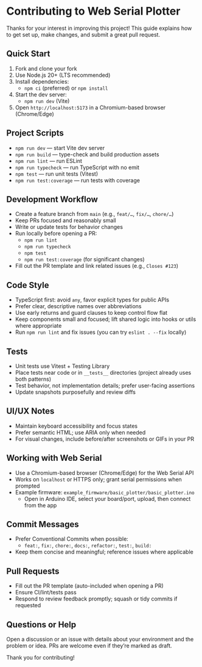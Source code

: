 # Contributing to Web Serial Plotter

Thanks for your interest in improving this project! This guide explains how to get set up, make changes, and submit a great pull request.

## Quick Start

1. Fork and clone your fork
2. Use Node.js 20+ (LTS recommended)
3. Install dependencies:
   - `npm ci` (preferred) or `npm install`
4. Start the dev server:
   - `npm run dev` (Vite)
5. Open `http://localhost:5173` in a Chromium-based browser (Chrome/Edge)

## Project Scripts

- `npm run dev` — start Vite dev server
- `npm run build` — type-check and build production assets
- `npm run lint` — run ESLint
- `npm run typecheck` — run TypeScript with no emit
- `npm test` — run unit tests (Vitest)
- `npm run test:coverage` — run tests with coverage

## Development Workflow

- Create a feature branch from `main` (e.g., `feat/…`, `fix/…`, `chore/…`)
- Keep PRs focused and reasonably small
- Write or update tests for behavior changes
- Run locally before opening a PR:
  - `npm run lint`
  - `npm run typecheck`
  - `npm test`
  - `npm run test:coverage` (for significant changes)
- Fill out the PR template and link related issues (e.g., `Closes #123`)

## Code Style

- TypeScript first: avoid `any`, favor explicit types for public APIs
- Prefer clear, descriptive names over abbreviations
- Use early returns and guard clauses to keep control flow flat
- Keep components small and focused; lift shared logic into hooks or utils where appropriate
- Run `npm run lint` and fix issues (you can try `eslint . --fix` locally)

## Tests

- Unit tests use Vitest + Testing Library
- Place tests near code or in `__tests__` directories (project already uses both patterns)
- Test behavior, not implementation details; prefer user-facing assertions
- Update snapshots purposefully and review diffs

## UI/UX Notes

- Maintain keyboard accessibility and focus states
- Prefer semantic HTML; use ARIA only when needed
- For visual changes, include before/after screenshots or GIFs in your PR

## Working with Web Serial

- Use a Chromium-based browser (Chrome/Edge) for the Web Serial API
- Works on `localhost` or HTTPS only; grant serial permissions when prompted
- Example firmware: `example_firmware/basic_plotter/basic_plotter.ino`
  - Open in Arduino IDE, select your board/port, upload, then connect from the app

## Commit Messages

- Prefer Conventional Commits when possible:
  - `feat:`, `fix:`, `chore:`, `docs:`, `refactor:`, `test:`, `build:`
- Keep them concise and meaningful; reference issues where applicable

## Pull Requests

- Fill out the PR template (auto-included when opening a PR)
- Ensure CI/lint/tests pass
- Respond to review feedback promptly; squash or tidy commits if requested

## Questions or Help

Open a discussion or an issue with details about your environment and the problem or idea. PRs are welcome even if they’re marked as draft.

Thank you for contributing!
